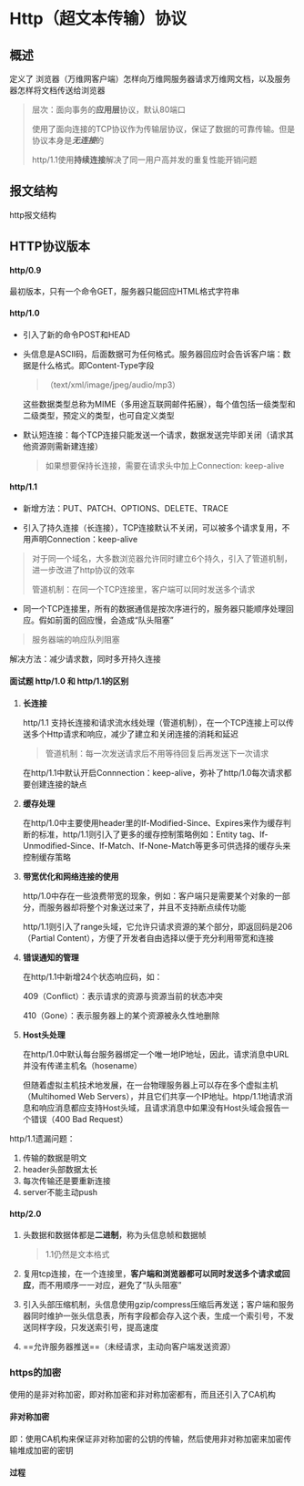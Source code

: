 # Http（超文本传输）协议

## 概述

定义了 浏览器（万维网客户端）怎样向万维网服务器请求万维网文档，以及服务器怎样将文档传送给浏览器

> 层次：面向事务的**应用层**协议，默认80端口
>
> 使用了面向连接的TCP协议作为传输层协议，保证了数据的可靠传输。但是协议本身是***无连接***的
>
> http/1.1使用**持续连接**解决了同一用户高并发的重复性能开销问题

## 报文结构

http报文结构

## HTTP协议版本

#### http/0.9

最初版本，只有一个命令GET，服务器只能回应HTML格式字符串

#### http/1.0

* 引入了新的命令POST和HEAD

* 头信息是ASCII码，后面数据可为任何格式。服务器回应时会告诉客户端：数据是什么格式。即Content-Type字段

  > （text/xml/image/jpeg/audio/mp3）

  这些数据类型总称为MIME（多用途互联网邮件拓展），每个值包括一级类型和二级类型，预定义的类型，也可自定义类型

* 默认短连接：每个TCP连接只能发送一个请求，数据发送完毕即关闭（请求其他资源则需新建连接）

  > 如果想要保持长连接，需要在请求头中加上Connection: keep-alive

#### http/1.1

* 新增方法：PUT、PATCH、OPTIONS、DELETE、TRACE

* 引入了持久连接（长连接），TCP连接默认不关闭，可以被多个请求复用，不用声明Connection：keep-alive

> 对于同一个域名，大多数浏览器允许同时建立6个持久，引入了管道机制，进一步改进了http协议的效率
>
> 管道机制：在同一个TCP连接里，客户端可以同时发送多个请求

* 同一个TCP连接里，所有的数据通信是按次序进行的，服务器只能顺序处理回应。假如前面的回应慢，会造成“队头阻塞”

> 服务器端的响应队列阻塞

解决方法：减少请求数，同时多开持久连接



#### 面试题 http/1.0 和 http/1.1的区别

1. **长连接**

   http/1.1 支持长连接和请求流水线处理（管道机制），在一个TCP连接上可以传送多个Http请求和响应，减少了建立和关闭连接的消耗和延迟

   > 管道机制：每一次发送请求后不用等待回复后再发送下一次请求

   在http/1.1中默认开启Connnection：keep-alive，弥补了http/1.0每次请求都要创建连接的缺点

2. **缓存处理**

   在http/1.0中主要使用header里的If-Modified-Since、Expires来作为缓存判断的标准，http/1.1则引入了更多的缓存控制策略例如：Entity tag、If-Unmodified-Since、If-Match、If-None-Match等更多可供选择的缓存头来控制缓存策略

3. **带宽优化和网络连接的使用**

   http/1.0中存在一些浪费带宽的现象，例如：客户端只是需要某个对象的一部分，而服务器却将整个对象送过来了，并且不支持断点续传功能

   http/1.1则引入了range头域，它允许只请求资源的某个部分，即返回码是206（Partial Content），方便了开发者自由选择以便于充分利用带宽和连接

4. **错误通知的管理**

   在http/1.1中新增24个状态响应码，如：

   409（Conflict）：表示请求的资源与资源当前的状态冲突

   410（Gone）：表示服务器上的某个资源被永久性地删除

5. **Host头处理**

   在http/1.0中默认每台服务器绑定一个唯一地IP地址，因此，请求消息中URL并没有传递主机名（hosename）

   但随着虚拟主机技术地发展，在一台物理服务器上可以存在多个虚拟主机（Multihomed Web Servers），并且它们共享一个IP地址。htpp/1.1地请求消息和响应消息都应支持Host头域，且请求消息中如果没有Host头域会报告一个错误（400 Bad Request）

http/1.1遗漏问题：

1. 传输的数据是明文
2. header头部数据太长
3. 每次传输还是要重新连接
4. server不能主动push

#### http/2.0

1. 头数据和数据体都是**二进制**，称为头信息帧和数据帧

   > 1.1仍然是文本格式

2. 复用tcp连接，在一个连接里，**客户端和浏览器都可以同时发送多个请求或回应**，而不用顺序一一对应，避免了“队头阻塞”

3. 引入头部压缩机制，头信息使用gzip/compress压缩后再发送；客户端和服务器同时维护一张头信息表，所有字段都会存入这个表，生成一个索引号，不发送同样字段，只发送索引号，提高速度

4. ==允许服务器推送==（未经请求，主动向客户端发送资源）

### https的加密

使用的是非对称加密，即对称加密和非对称加密都有，而且还引入了CA机构

#### 非对称加密

即：使用CA机构来保证非对称加密的公钥的传输，然后使用非对称加密来加密传输堆成加密的密钥

#### 过程
